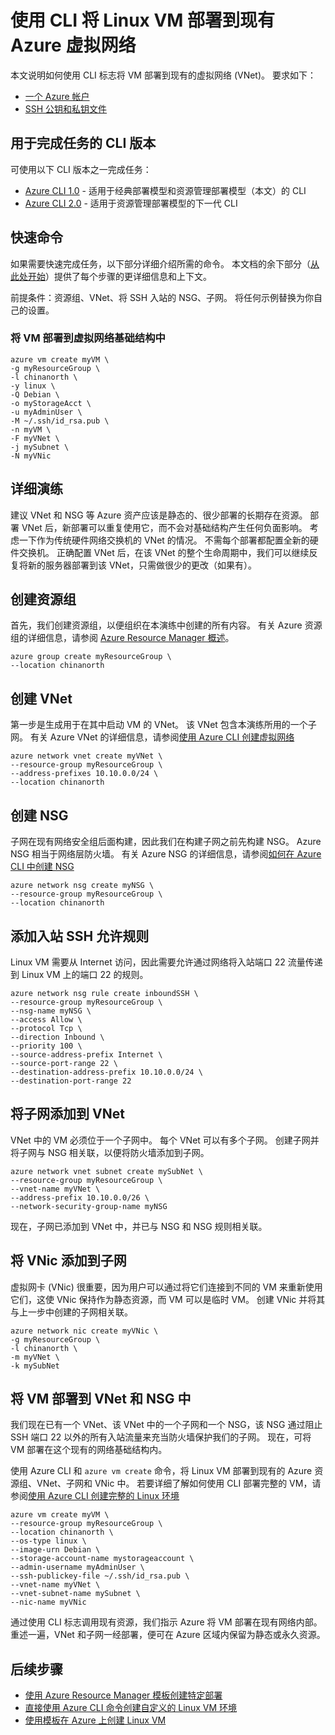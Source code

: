 <properties
    pageTitle="将 Linux VM 部署到现有网络 - Azure CLI | Azure"
    description="使用 CLI 将 Linux VM 部署到现有虚拟网络。"
    services="virtual-machines-linux"
    documentationcenter="virtual-machines"
    author="vlivech"
    manager="timlt"
    editor=""
    tags="azure-resource-manager"
    translationtype="Human Translation" />
<tags
    ms.assetid=""
    ms.service="virtual-machines-linux"
    ms.workload="infrastructure"
    ms.tgt_pltfrm="vm-linux"
    ms.devlang="na"
    ms.topic="article"
    ms.date="12/05/2016"
    wacn.date="04/24/2017"
    ms.author="v-livech"
    ms.sourcegitcommit="a114d832e9c5320e9a109c9020fcaa2f2fdd43a9"
    ms.openlocfilehash="696cea72ca29219436a1fc9324e2f3635147b75e"
    ms.lasthandoff="04/14/2017" />

# <a name="deploy-a-linux-vm-into-an-existing-azure-virtual-network-using-the-cli"></a>使用 CLI 将 Linux VM 部署到现有 Azure 虚拟网络

本文说明如何使用 CLI 标志将 VM 部署到现有的虚拟网络 (VNet)。  要求如下：

- [一个 Azure 帐户](/pricing/1rmb-trial/)
- [SSH 公钥和私钥文件](/documentation/articles/virtual-machines-linux-mac-create-ssh-keys/)

## <a name="cli-versions-to-complete-the-task"></a>用于完成任务的 CLI 版本
可使用以下 CLI 版本之一完成任务：

- [Azure CLI 1.0](#quick-commands) - 适用于经典部署模型和资源管理部署模型（本文）的 CLI
- [Azure CLI 2.0](/documentation/articles/virtual-machines-linux-deploy-linux-vm-into-existing-vnet-using-cli/) - 适用于资源管理部署模型的下一代 CLI

## <a name="quick-commands"></a> 快速命令

如果需要快速完成任务，以下部分详细介绍所需的命令。 本文档的余下部分（[从此处开始](/documentation/articles/virtual-machines-linux-deploy-linux-vm-into-existing-vnet-using-cli/#detailed-walkthrough)）提供了每个步骤的更详细信息和上下文。

前提条件：资源组、VNet、将 SSH 入站的 NSG、子网。 将任何示例替换为你自己的设置。

### <a name="deploy-the-vm-into-the-virtual-network-infrastructure"></a>将 VM 部署到虚拟网络基础结构中

    azure vm create myVM \
    -g myResourceGroup \
    -l chinanorth \
    -y linux \
    -Q Debian \
    -o myStorageAcct \
    -u myAdminUser \
    -M ~/.ssh/id_rsa.pub \
    -n myVM \
    -F myVNet \
    -j mySubnet \
    -N myVNic

## <a name="detailed-walkthrough"></a> 详细演练

建议 VNet 和 NSG 等 Azure 资产应该是静态的、很少部署的长期存在资源。  部署 VNet 后，新部署可以重复使用它，而不会对基础结构产生任何负面影响。  考虑一下作为传统硬件网络交换机的 VNet 的情况。 不需每个部署都配置全新的硬件交换机。  正确配置 VNet 后，在该 VNet 的整个生命周期中，我们可以继续反复将新的服务器部署到该 VNet，只需做很少的更改（如果有）。

## <a name="create-the-resource-group"></a>创建资源组

首先，我们创建资源组，以便组织在本演练中创建的所有内容。  有关 Azure 资源组的详细信息，请参阅 [Azure Resource Manager 概述](/documentation/articles/resource-group-overview/)。

    azure group create myResourceGroup \
    --location chinanorth

## <a name="create-the-vnet"></a>创建 VNet

第一步是生成用于在其中启动 VM 的 VNet。  该 VNet 包含本演练所用的一个子网。  有关 Azure VNet 的详细信息，请参阅[使用 Azure CLI 创建虚拟网络](/documentation/articles/virtual-networks-create-vnet-arm-cli/)

    azure network vnet create myVNet \
    --resource-group myResourceGroup \
    --address-prefixes 10.10.0.0/24 \
    --location chinanorth

## <a name="create-the-nsg"></a>创建 NSG

子网在现有网络安全组后面构建，因此我们在构建子网之前先构建 NSG。  Azure NSG 相当于网络层防火墙。  有关 Azure NSG 的详细信息，请参阅[如何在 Azure CLI 中创建 NSG](/documentation/articles/virtual-networks-create-nsg-arm-cli/)

    azure network nsg create myNSG \
    --resource-group myResourceGroup \
    --location chinanorth

## <a name="add-an-inbound-ssh-allow-rule"></a>添加入站 SSH 允许规则

Linux VM 需要从 Internet 访问，因此需要允许通过网络将入站端口 22 流量传递到 Linux VM 上的端口 22 的规则。

    azure network nsg rule create inboundSSH \
    --resource-group myResourceGroup \
    --nsg-name myNSG \
    --access Allow \
    --protocol Tcp \
    --direction Inbound \
    --priority 100 \
    --source-address-prefix Internet \
    --source-port-range 22 \
    --destination-address-prefix 10.10.0.0/24 \
    --destination-port-range 22

## <a name="add-a-subnet-to-the-vnet"></a>将子网添加到 VNet

VNet 中的 VM 必须位于一个子网中。  每个 VNet 可以有多个子网。  创建子网并将子网与 NSG 相关联，以便将防火墙添加到子网。

    azure network vnet subnet create mySubNet \
    --resource-group myResourceGroup \
    --vnet-name myVNet \
    --address-prefix 10.10.0.0/26 \
    --network-security-group-name myNSG

现在，子网已添加到 VNet 中，并已与 NSG 和 NSG 规则相关联。

## <a name="add-a-vnic-to-the-subnet"></a>将 VNic 添加到子网

虚拟网卡 (VNic) 很重要，因为用户可以通过将它们连接到不同的 VM 来重新使用它们，这使 VNic 保持作为静态资源，而 VM 可以是临时 VM。  创建 VNic 并将其与上一步中创建的子网相关联。

    azure network nic create myVNic \
    -g myResourceGroup \
    -l chinanorth \
    -m myVNet \
    -k mySubNet

## <a name="deploy-the-vm-into-the-vnet-and-nsg"></a>将 VM 部署到 VNet 和 NSG 中

我们现在已有一个 VNet、该 VNet 中的一个子网和一个 NSG，该 NSG 通过阻止 SSH 端口 22 以外的所有入站流量来充当防火墙保护我们的子网。  现在，可将 VM 部署在这个现有的网络基础结构内。

使用 Azure CLI 和 `azure vm create` 命令，将 Linux VM 部署到现有的 Azure 资源组、VNet、子网和 VNic 中。  若要详细了解如何使用 CLI 部署完整的 VM，请参阅[使用 Azure CLI 创建完整的 Linux 环境](/documentation/articles/virtual-machines-linux-create-cli-complete/)

    azure vm create myVM \
    --resource-group myResourceGroup \
    --location chinanorth \
    --os-type linux \
    --image-urn Debian \
    --storage-account-name mystorageaccount \
    --admin-username myAdminUser \
    --ssh-publickey-file ~/.ssh/id_rsa.pub \
    --vnet-name myVNet \
    --vnet-subnet-name mySubnet \
    --nic-name myVNic

通过使用 CLI 标志调用现有资源，我们指示 Azure 将 VM 部署在现有网络内部。  重述一遍，VNet 和子网一经部署，便可在 Azure 区域内保留为静态或永久资源。  

## <a name="next-steps"></a>后续步骤

* [使用 Azure Resource Manager 模板创建特定部署](/documentation/articles/virtual-machines-linux-cli-deploy-templates/)
* [直接使用 Azure CLI 命令创建自定义的 Linux VM 环境](/documentation/articles/virtual-machines-linux-create-cli-complete/)
* [使用模板在 Azure 上创建 Linux VM](/documentation/articles/virtual-machines-linux-create-ssh-secured-vm-from-template/)
<!--Update_Description: wording update-->